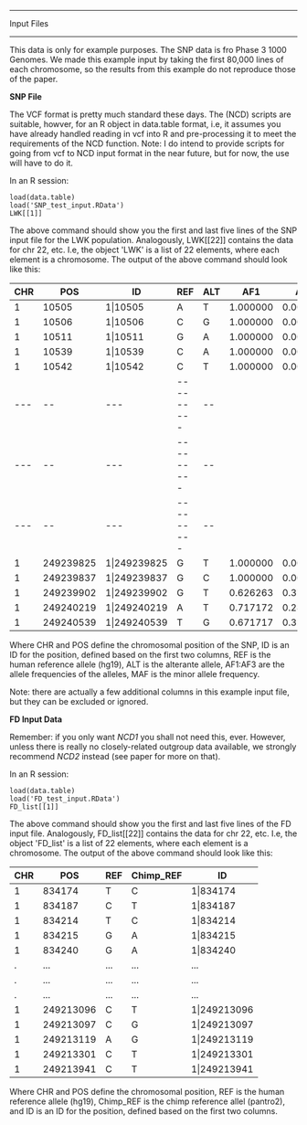 *************
Input Files
*************


This data is only for example purposes. The SNP data is fro Phase 3 1000 Genomes. We made this example input by taking the first 80,000 lines of each chromosome, so the results from this example do not reproduce those of the paper.

**SNP File**

The VCF format is pretty much standard these days. The (NCD) scripts are suitable, howver, for an R object in data.table format, i.e, it assumes you have already handled reading in vcf into R and pre-processing it to meet the requirements of the NCD function.
Note: I do intend to provide scripts for going from vcf to NCD input format in the near future, but for now, the use will have to do it.

In an R session:

```
load(data.table)
load('SNP_test_input.RData')
LWK[[1]]
```

The above command should show you the first and last five lines of the SNP input file for the LWK population. Analogously, LWK[[22]] contains the data for chr 22, etc. I.e, the object 'LWK' is a list of 22 elements, where each element is a chromosome. 
The output of the above command should look like this:



| CHR | POS | ID  | REF | ALT | AF1 | AF2 | AF3 | MAF |
| --- | --- | --  | --- | --- | --- | --- | --- | --- |
|1 | 10505  | 1\|10505 | A | T | 1.000000 | 0.000000 | NA | 0.000000 |
|1 | 10506  | 1\|10506 | C | G | 1.000000 | 0.000000 | NA | 0.000000 |
|1 | 10511  | 1\|10511 | G | A | 1.000000 | 0.000000 | NA | 0.000000 |
|1 | 10539  | 1\|10539 | C | A | 1.000000 | 0.000000 | NA | 0.000000 |
|1 | 10542  | 1\|10542 | C | T | 1.000000 | 0.000000 | NA | 0.000000 |
| --- | -- | --- | --------- | -- |
| --- | -- | --- | --------- | -- |
| --- | -- | --- | --------- | -- |
| 1 | 249239825 | 1\|249239825 | G | T | 1.000000 | 0.000000 | NA | 0.000000 |
| 1 | 249239837 | 1\|249239837 | G | C | 1.000000 | 0.000000 | NA | 0.000000 |
| 1 | 249239902 | 1\|249239902 | G | T | 0.626263 | 0.373737 | NA | 0.373737 |
| 1 | 249240219 | 1\|249240219 | A | T | 0.717172 | 0.282828 | NA | 0.282828 |
| 1 | 249240539 | 1\|249240539 | T | G | 0.671717 | 0.328283 | NA | 0.328283 |

Where CHR and POS define the chromosomal position of the SNP, ID is an ID for the position, defined based on the first two columns, REF is the human reference allele (hg19), ALT is the alterante allele, AF1:AF3 are the allele frequencies of the alleles, MAF is the minor allele frequency.

Note: there are actually a few additional columns in this example input file, but they can be excluded or ignored.

**FD Input Data**

Remember: if you only want *NCD1* you shall not need this, ever. However, unless there is really no closely-related outgroup data available, we strongly recommend *NCD2* instead (see paper for more on that).

In an R session:


```
load(data.table)
load('FD_test_input.RData')
FD_list[[1]]
```

The above command should show you the first and last five lines of the FD input file. Analogously, FD_list[[22]] contains the data for chr 22, etc. I.e, the object 'FD_list' is a list of 22 elements, where each element is a chromosome.
The output of the above command should look like this:


| CHR |POS | REF | Chimp_REF | ID |
| --- | -- | --- | --------- | -- |
|1 | 834174 | T  | C | 1\|834174 |
|1 | 834187 | C  | T | 1\|834187 |
|1 | 834214 | T  | C | 1\|834214 |
|1 | 834215 | G  | A | 1\|834215 |
|1 | 834240 | G  | A | 1\|834240 |
|. |... | ... | ... | ... |
|. |... | ... | ... | ... |
|. |... | ... | ... | ... |
|1 | 249213096 | C | T | 1\|249213096 |
|1 | 249213097 | C | G | 1\|249213097 |
|1 | 249213119 | A | G | 1\|249213119 |
|1 | 249213301 | C | T | 1\|249213301 |
|1 | 249213941 | C | T | 1\|249213941 |

Where CHR and POS define the chromosomal position, REF is the human reference allele (hg19), Chimp_REF is the chimp reference allel (pantro2), and ID is an ID for the position, defined based on the first two columns.

